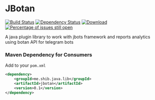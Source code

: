 # JBotan
[![Build Status](https://travis-ci.org/shibme/jbotan.svg)](https://travis-ci.org/shibme/jbotan)
[![Dependency Status](https://www.versioneye.com/user/projects/56c7566518b2710403dfcf57/badge.svg?style=flat)](https://www.versioneye.com/user/projects/56c7566518b2710403dfcf57)
[![Download](https://api.bintray.com/packages/shibme/maven/jbotan/images/download.svg)](https://bintray.com/shibme/maven/jbotan/_latestVersion)
[![Percentage of issues still open](http://isitmaintained.com/badge/open/shibme/jbotan.svg)](http://isitmaintained.com/project/shibme/jbotan "Percentage of issues still open")

A java plugin library to work with jbots framework and reports analytics using botan API for telegram bots

### Maven Dependency for Consumers
Add to your `pom.xml`
```xml
<dependency>
	<groupId>me.shib.java.lib</groupId>
	<artifactId>jbotan</artifactId>
	<version>0.1</version>
</dependency>
```